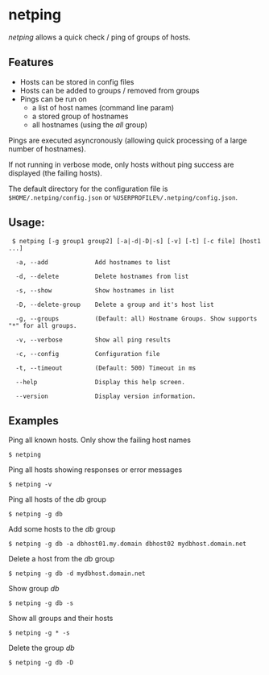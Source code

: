 # netping


*netping* allows a quick check / ping of groups of hosts. 

## Features
* Hosts can be stored in config files
* Hosts can be added to groups / removed from groups
* Pings can be run on
  * a list of host names (command line param)
  * a stored group of hostnames
  * all hostnames (using the *all* group)

Pings are executed asyncronously (allowing quick processing of a large number of hostnames).

If not running in verbose mode, only hosts without ping success are displayed (the failing hosts).

The default directory for the configuration file is 
`$HOME/.netping/config.json` or `%USERPROFILE%/.netping/config.json`.

## Usage:

```
 $ netping [-g group1 group2] [-a|-d|-D|-s] [-v] [-t] [-c file] [host1 ...]

  -a, --add             Add hostnames to list

  -d, --delete          Delete hostnames from list

  -s, --show            Show hostnames in list

  -D, --delete-group    Delete a group and it's host list

  -g, --groups          (Default: all) Hostname Groups. Show supports "*" for all groups.

  -v, --verbose         Show all ping results

  -c, --config          Configuration file

  -t, --timeout         (Default: 500) Timeout in ms

  --help                Display this help screen.

  --version             Display version information.
```


## Examples

Ping all known hosts. Only show the failing host names
```
$ netping
```

Ping all hosts showing responses or error messages
```
$ netping -v
```

Ping all hosts of the *db* group
```
$ netping -g db
```

Add some hosts to the *db* group
```
$ netping -g db -a dbhost01.my.domain dbhost02 mydbhost.domain.net
```

Delete a host from the *db* group
```
$ netping -g db -d mydbhost.domain.net
```

Show group *db*
```
$ netping -g db -s
```

Show all groups and their hosts
```
$ netping -g * -s
```

Delete the group *db*
```
$ netping -g db -D
```



